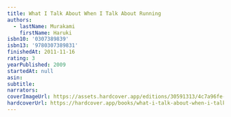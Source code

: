 ```yaml
---
title: What I Talk About When I Talk About Running
authors:
  - lastName: Murakami
    firstName: Haruki
isbn10: '0307389839'
isbn13: '9780307389831'
finishedAt: 2011-11-16
rating: 3
yearPublished: 2009
startedAt: null
asin:
subtitle:
narrators:
coverImageUrl: https://assets.hardcover.app/editions/30591313/4c7a96fe-0260-4c6d-a9b3-9192325f0612.jpg
hardcoverUrl: https://hardcover.app/books/what-i-talk-about-when-i-talk-about-running-2006/editions/30591313
---
```

